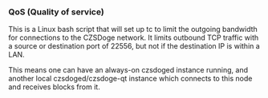 ### QoS (Quality of service) ###

This is a Linux bash script that will set up tc to limit the outgoing bandwidth for connections to the CZSDoge network. It limits outbound TCP traffic with a source or destination port of 22556, but not if the destination IP is within a LAN.

This means one can have an always-on czsdoged instance running, and another local czsdoged/czsdoge-qt instance which connects to this node and receives blocks from it.
